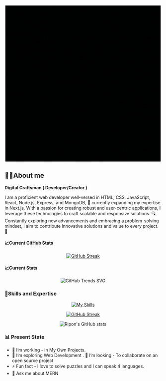 
 <div align='center'>

[![An old rock in the desert](https://raw.githubusercontent.com/MHRipon01/MHRipon01/main/images/githubBanner.gif "Shiprock, New Mexico by Beau Rogers")](https://twitter.com/MHRipon012)

</div>


## 👨‍💻About me
  **Digital Craftsman ( Developer/Creator )** 

 I am a proficient web developer well-versed in HTML, CSS, JavaScript, React, Node.js, Express, and MongoDB, 🌱 currently expanding my expertise in Next.js. With a passion for creating robust and user-centric applications, I leverage these technologies to craft scalable and responsive solutions. 🔍 Constantly exploring new advancements and embracing a problem-solving mindset, I aim to contribute innovative solutions and value to every project. 🚀









#### 📈Current GitHub Stats

<div align='center'>

 [![GitHub Streak](https://github-readme-streak-stats.herokuapp.com?user=MHRipon01&theme=blue-green&hide_border=true&border_radius=10&date_format=j%20M%5B%20Y%5D&mode=weekly&card_width=496)](https://git.io/streak-stats)

</div>

#### 📈Current Stats
<div align='center'>

![GitHub Trends SVG](https://api.githubtrends.io/user/svg/MHRipon01/langs?time_range=one_year&include_private=True&loc_metric=changed&theme=bright_lights)

</div>



 
### 🚀Skills and Expertise
<div align='center'>

[![My Skills ](https://skillicons.dev/icons?i=html,css,tailwind,materialui,js,react,firebase,nodejs,express,mongodb)](https://skillicons.dev)



</div>


 <div align='center'>

[![GitHub Streak](https://github-readme-streak-stats.herokuapp.com?user=MHRipon01&theme=github-dark-dimmed&hide_border=true&border_radius=10&date_format=j%20M%5B%20Y%5D&mode=weekly&card_width=496)](https://git.io/streak-stats)

</div>

<div align='center'>

![Ripon's GitHub stats](https://github-readme-stats.vercel.app/api?username=MHRipon01&show_icons=true&theme=transparent&hide=contribs,prs,issues,stars)

</div>



### 📊 Present State
- 🔭 I’m working - In My Own Projects.
- 🌱 I’m exploring Web Development .
👯 I’m looking - To collaborate on an open source project
- ⚡ Fun fact - I love to solve puzzles and I can speak 4 languages.
- 💬 Ask me about MERN 
 
 
